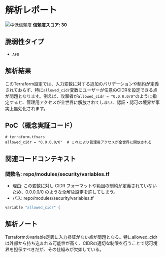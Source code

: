 # 解析レポート

![中低信頼度](https://img.shields.io/badge/信頼度-中低-green) **信頼度スコア: 30**

## 脆弱性タイプ

- `AFO`

## 解析結果

このTerraform設定では、入力変数に対する追加のバリデーションや制約が定義されておらず、特に`allowed_cidr`変数にユーザーが任意のCIDRを設定できる点が問題となります。例えば、攻撃者が`allowed_cidr = "0.0.0.0/0"`のように指定すると、管理用アクセスが全世界に解放されてしまい、認証・認可の境界が事実上無効化されます。

## PoC（概念実証コード）

```text
# terraform.tfvars
allowed_cidr = "0.0.0.0/0"  # これにより管理用アクセスが全世界に開放される
```

## 関連コードコンテキスト

### 関数名: repo/modules/security/variables.tf
- 理由: この変数に対し CIDR フォーマットや範囲の制約が定義されていないため、0.0.0.0/0 のような全解放設定を許してしまう。
- パス: repo/modules/security/variables.tf
```rust
variable "allowed_cidr" {
```

## 解析ノート

Terraformのvariable定義に入力検証がない点が問題となる。特にallowed_cidrは外部から持ち込まれる可能性が高く、CIDRの適切な制限を行うことで認可境界を担保すべきだが、その仕組みが欠如している。

